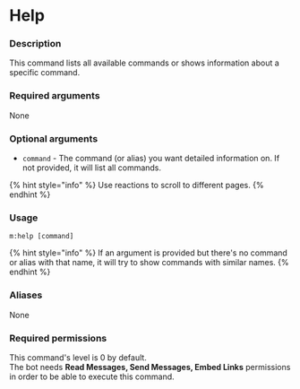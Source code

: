 # Help

### **Description**

This command lists all available commands or shows information about a specific command.

### **Required arguments**

None

### **Optional arguments**

* `command` - The command (or alias) you want detailed information on. If not provided, it will list all commands.

{% hint style="info" %}
Use reactions to scroll to different pages.
{% endhint %}

### **Usage**

```
m:help [command]
```

{% hint style="info" %}
If an argument is provided but there's no command or alias with that name, it will try to show commands with similar names.
{% endhint %}

### **Aliases**

None

### **Required permissions**

This command's level is 0 by default.\
The bot needs **Read Messages, Send Messages, Embed Links** permissions in order to be able to execute this command.
